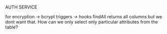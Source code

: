AUTH SERVICE

for encryption -> bcrypt
triggers -> hooks
findAll returns all columns but we dont want that. How can we only select only particular attributes from the table?